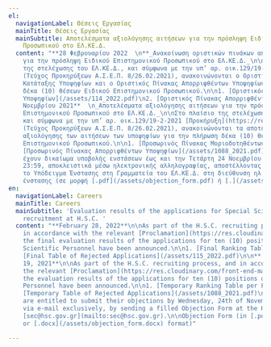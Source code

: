 ```yaml
---
el:
  navigationLabel: Θέσεις Εργασίας
  mainTitle: Θέσεις Εργασίας
  mainSubtitle: Αποτελέσματα αξιολόγησης αιτήσεων για την πρόσληψη Ειδικού Επιστημονικού
    Προσωπικού στο ΕΛ.ΚΕ.Δ.
  content: "**28 Φεβρουαρίου 2022  \n**_Ανακοίνωση οριστικών πινάκων αποτελεσμάτων
    για την πρόσληψη Ειδικού Επιστημονικού Προσωπικού στο ΕΛ.ΚΕ.Δ._\n\nΣτο πλαίσιο
    της στελέχωσης του ΕΛ.ΚΕ.Δ., και σύμφωνα με την υπ’ αρ. οικ.129/19-2-2021 [Προκήρυξη](https://res.cloudinary.com/front-end-matters/image/upload/v1614419555/hellenic-space-center/%CE%A0%CF%81%CE%BF%CE%BA%CE%AE%CF%81%CF%85%CE%BE%CE%B7.pdf)
    (Τεύχος Προκηρύξεων Α.Σ.Ε.Π. 8/26.02.2021), ανακοινώνονται ο Οριστικός Πίνακας
    Κατάταξης Υποψηφίων και ο Οριστικός Πίνακας Απορριφθέντων Υποψηφίων, για την πλήρωση
    δέκα (10) θέσεων Ειδικού Επιστημονικού Προσωπικού.\n\n1. [Οριστικός Πίνακας Κατάταξης
    Υποψηφίων](/assets/114_2022.pdf)\n2. [Οριστικός Πίνακας Απορριφθέντων Υποψηφίων](/assets/115_2022.pdf)\n\n**19
    Νοεμβρίου 2021**  \n_Αποτελέσματα αξιολόγησης αιτήσεων για την πρόσληψη Ειδικού
    Επιστημονικού Προσωπικού στο ΕΛ.ΚΕ.Δ._\n\nΣτο πλαίσιο της στελέχωσης του ΕΛ.ΚΕ.Δ.,
    και σύμφωνα με την υπ’ αρ. οικ.129/19-2-2021 [Προκήρυξη](https://res.cloudinary.com/front-end-matters/image/upload/v1614419555/hellenic-space-center/%CE%A0%CF%81%CE%BF%CE%BA%CE%AE%CF%81%CF%85%CE%BE%CE%B7.pdf)
    (Τεύχος Προκηρύξεων Α.Σ.Ε.Π. 8/26.02.2021), ανακοινώνονται τα αποτελέσματα της
    αξιολόγησης των αιτήσεων των υποψηφίων για την πλήρωση δέκα (10) θέσεων Ειδικού
    Επιστημονικού Προσωπικού.\n\n1. [Προσωρινός Πίνακας Μοριοδοτηθέντων Υποψηφίων](/assets/1087_2021.pdf)\n2.
    [Προσωρινός Πίνακας Απορριφθέντων Υποψηφίων](/assets/1088_2021.pdf)\n\nΟι υποψήφιοι
    έχουν δικαίωμα υποβολής ενστάσεων έως και την Τετάρτη 24 Νοεμβρίου 2021, ως τις
    23:59, αποκλειστικά μέσω ηλεκτρονικής αλληλογραφίας, αποστέλλοντας συμπληρωμένο
    το Υπόδειγμα Ένστασης στη Γραμματεία του ΕΛ.ΚΕ.Δ. στη διεύθυνση ηλ. ταχ. [sec@hsc.gov.gr](mailto:sec@hsc.gov.gr).\n\nΥπόδειγμα
    ένστασης (σε μορφή [.pdf](/assets/objection_form.pdf) ή [.](/assets/_.docx)[docx](/assets/objection_form.docx))"
en:
  navigationLabel: Careers
  mainTitle: Careers
  mainSubtitle: 'Evaluation results of the applications for Special Scientific Personnel
    recruitment at H.S.C. '
  content: "**February 28, 2022**\n\nAs part of the H.S.C. recruiting process, and
    in accordance with the relevant [Proclamation](https://res.cloudinary.com/front-end-matters/image/upload/v1614419555/hellenic-space-center/%CE%A0%CF%81%CE%BF%CE%BA%CE%AE%CF%81%CF%85%CE%BE%CE%B7.pdf),
    the final evaluation results of the applications for ten (10) positions of Special
    Scientific Personnel have been announced.\n\n1. [Final Ranking Table per Position](/assets/114_2022.pdf)\n2.
    [Final Table of Rejected Applications](/assets/115_2022.pdf)\n\n**  \nNovember
    19, 2021**\n\nAs part of the H.S.C. recruiting process, and in accordance with
    the relevant [Proclamation](https://res.cloudinary.com/front-end-matters/image/upload/v1614419555/hellenic-space-center/%CE%A0%CF%81%CE%BF%CE%BA%CE%AE%CF%81%CF%85%CE%BE%CE%B7.pdf),
    the evaluation results of the applications for ten (10) positions of Special Scientific
    Personnel have been announced.\n\n1. [Temporary Ranking Table per Position](/assets/1087_2021.pdf)\n2.
    [Temporary Table of Rejected Applications](/assets/1088_2021.pdf)\n\nApplicants
    are entitled to submit their objections by Wednesday, 24th of November 2021, 23:59,
    via e-mail exclusively, by sending a filled Objection Form at the H.S.C. Secretariat,
    [sec@hsc.gov.gr](mailto:sec@hsc.gov.gr).\n\nObjection Form (in [.pdf](/assets/objection_form.pdf)
    or [.docx](/assets/objection_form.docx) format)"

---
```

